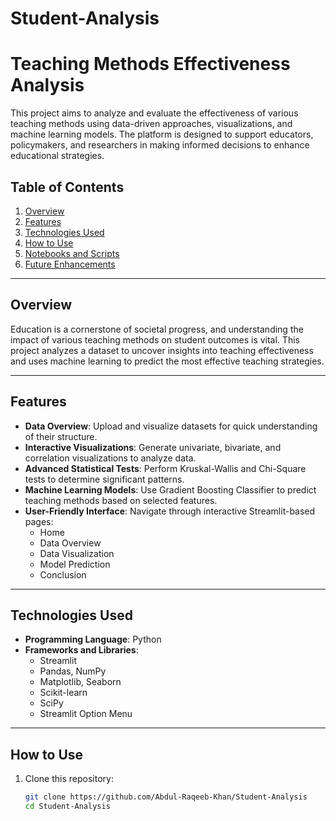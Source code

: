 # Student-Analysis
# Teaching Methods Effectiveness Analysis

This project aims to analyze and evaluate the effectiveness of various teaching methods using data-driven approaches, visualizations, and machine learning models. The platform is designed to support educators, policymakers, and researchers in making informed decisions to enhance educational strategies.

## Table of Contents

1. [Overview](#overview)
2. [Features](#features)
3. [Technologies Used](#technologies-used)
4. [How to Use](#how-to-use)
5. [Notebooks and Scripts](#notebooks-and-scripts)
6. [Future Enhancements](#future-enhancements)

---

## Overview

Education is a cornerstone of societal progress, and understanding the impact of various teaching methods on student outcomes is vital. This project analyzes a dataset to uncover insights into teaching effectiveness and uses machine learning to predict the most effective teaching strategies.

---

## Features

- **Data Overview**: Upload and visualize datasets for quick understanding of their structure.
- **Interactive Visualizations**: Generate univariate, bivariate, and correlation visualizations to analyze data.
- **Advanced Statistical Tests**: Perform Kruskal-Wallis and Chi-Square tests to determine significant patterns.
- **Machine Learning Models**: Use Gradient Boosting Classifier to predict teaching methods based on selected features.
- **User-Friendly Interface**: Navigate through interactive Streamlit-based pages:
  - Home
  - Data Overview
  - Data Visualization
  - Model Prediction
  - Conclusion

---

## Technologies Used

- **Programming Language**: Python
- **Frameworks and Libraries**:
  - Streamlit
  - Pandas, NumPy
  - Matplotlib, Seaborn
  - Scikit-learn
  - SciPy
  - Streamlit Option Menu

---

## How to Use

1. Clone this repository:
   ```bash
   git clone https://github.com/Abdul-Raqeeb-Khan/Student-Analysis
   cd Student-Analysis
